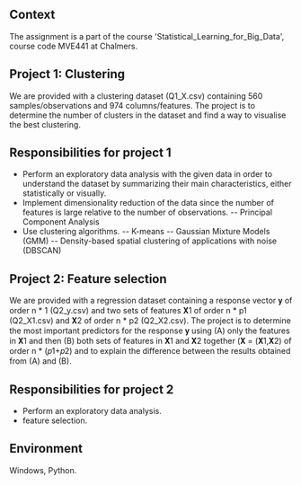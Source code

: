 ## Context
The assignment is a part of the course 'Statistical_Learning_for_Big_Data', course code MVE441 at Chalmers.

## Project 1: Clustering
We are provided with a clustering dataset (Q1_X.csv) containing 560 samples/observations and 974 columns/features.
The project is to determine the number of clusters in the dataset and find a way to visualise the best clustering.

## Responsibilities for project 1
- Perform an exploratory data analysis with the given data in order to understand the dataset by summarizing their main characteristics, either statistically or visually.
- Implement dimensionality reduction of the data since the number of features is large relative to the number of observations.
-- Principal Component Analysis
- Use clustering algorithms.
-- K-means
-- Gaussian Mixture Models (GMM)
-- Density-based spatial clustering of applications with noise (DBSCAN)

## Project 2: Feature selection
We are provided with a regression dataset containing a response vector 𝐲 of order n * 1 (Q2_y.csv) and two sets of features 𝐗1 of order n * p1  (Q2_X1.csv) and 𝐗2 of order n * p2 (Q2_X2.csv).
The project is to determine the most important predictors for the response 𝐲 using (A) only the features in 𝐗1 and then (B) both sets of features in 𝐗1 and 𝐗2 together (𝐗 = (𝐗1,𝐗2) of order n * (𝑝1+𝑝2)
and to explain the difference between the results obtained from (A) and (B).

## Responsibilities for project 2
- Perform an exploratory data analysis.
- feature selection.

## Environment
Windows, Python.
